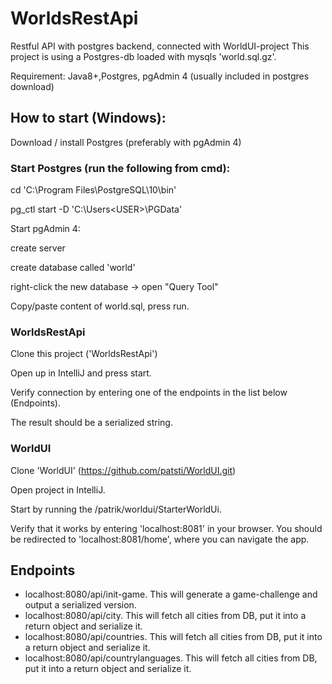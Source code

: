 # WorldsRestApi
Restful API with postgres backend, connected with WorldUI-project
This project is using a Postgres-db loaded with mysqls 'world.sql.gz'.

Requirement: Java8+,Postgres, pgAdmin 4 (usually included in postgres download)

## How to start (Windows):

Download / install Postgres (preferably with pgAdmin 4)

### Start Postgres (run the following from cmd):

  cd 'C:\Program Files\PostgreSQL\10\bin'
  
  pg_ctl start -D 'C:\Users\<USER>\PGData'
  
Start pgAdmin 4:

  create server
  
  create database called 'world'
  
  right-click the new database -> open "Query Tool"
  
  Copy/paste content of world.sql, press run.
  

### WorldsRestApi
Clone this project ('WorldsRestApi')

Open up in IntelliJ and press start.

Verify connection by entering one of the endpoints in the list below (Endpoints).

The result should be a serialized string.

### WorldUI
Clone 'WorldUI' (https://github.com/patsti/WorldUI.git)

Open project in IntelliJ.

Start by running the /patrik/worldui/StarterWorldUi.

Verify that it works by entering 'localhost:8081' in your browser. You should be redirected to 'localhost:8081/home', where you can navigate the app.


## Endpoints
* localhost:8080/api/init-game. This will generate a game-challenge and output a serialized version.
* localhost:8080/api/city. This will fetch all cities from DB, put it into a return object and serialize it.
* localhost:8080/api/countries. This will fetch all cities from DB, put it into a return object and serialize it.
* localhost:8080/api/countrylanguages. This will fetch all cities from DB, put it into a return object and serialize it.


